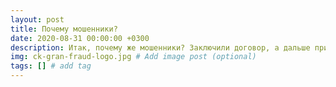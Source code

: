```yaml
---
layout: post
title: Почему мошенники? 
date: 2020-08-31 00:00:00 +0300
description: Итак, почему же мошенники? Заключили договор, а дальше приедем завтра, а завтра опять завтра. Потом оказалось, что все взятые деньги потрачены. 
img: ck-gran-fraud-logo.jpg # Add image post (optional)
tags: [] # add tag
---
```

